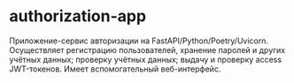 # authorization-app
Приложение-сервис авторизации на FastAPI/Python/Poetry/Uvicorn.
Осуществляет регистрацию пользователей, хранение паролей и других учётных данных; проверку учётных данных; выдачу и проверку access JWT-токенов.
Имеет вспомогательный веб-интерфейс.